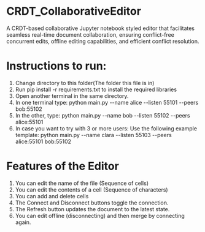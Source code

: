 # CRDT_CollaborativeEditor
A CRDT-based collaborative Jupyter notebook styled editor that facilitates seamless real-time document collaboration, ensuring conflict-free concurrent edits, offline editing capabilities, and efficient conflict resolution.

# Instructions to run:
1. Change directory to this folder(The folder this file is in)
2. Run pip install -r requirements.txt to install the required libraries
3. Open another terminal in the same directory.
4. In one terminal type: python main.py --name alice --listen 55101 --peers bob:55102
5. In the other, type: python main.py --name bob --listen 55102 --peers alice:55101
6. In case you want to try with 3 or more users: Use the following example template: python main.py --name clara --listen 55103 --peers alice:55101 bob:55102

# Features of the Editor
1. You can edit the name of the file (Sequence of cells)
2. You can edit the contents of a cell (Sequence of characters)
3. You can add and delete cells
4. The Connect and Disconnect buttons toggle the connection.
5. The Refresh button updates the document to the latest state.
6. You can edit offline (disconnecting) and then merge by connecting again.
